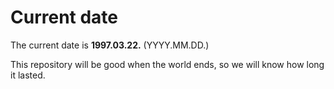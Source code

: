 # Current date

The current date is **1997.03.22.** (YYYY.MM.DD.)

This repository will be good when the world ends, so we will know how long it lasted.